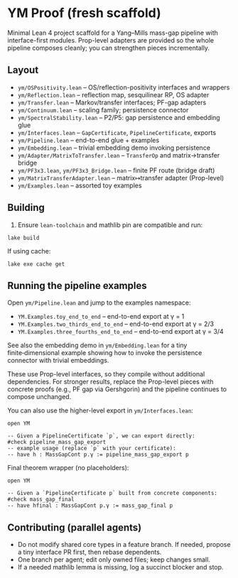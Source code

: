 # YM Proof (fresh scaffold)

Minimal Lean 4 project scaffold for a Yang–Mills mass-gap pipeline with
interface-first modules. Prop-level adapters are provided so the whole
pipeline composes cleanly; you can strengthen pieces incrementally.

## Layout

- `ym/OSPositivity.lean` – OS/reflection-positivity interfaces and wrappers
- `ym/Reflection.lean` – reflection map, sesquilinear RP, OS adapter
- `ym/Transfer.lean` – Markov/transfer interfaces; PF-gap adapters
- `ym/Continuum.lean` – scaling family; persistence connector
- `ym/SpectralStability.lean` – P2/P5: gap persistence and embedding glue
- `ym/Interfaces.lean` – `GapCertificate`, `PipelineCertificate`, exports
- `ym/Pipeline.lean` – end-to-end glue + examples
- `ym/Embedding.lean` – trivial embedding demo invoking persistence
- `ym/Adapter/MatrixToTransfer.lean` – `TransferOp` and matrix→transfer bridge
- `ym/PF3x3.lean`, `ym/PF3x3_Bridge.lean` – finite PF route (bridge draft)
- `ym/MatrixTransferAdapter.lean` – matrix↦transfer adapter (Prop-level)
- `ym/Examples.lean` – assorted toy examples

## Building

1) Ensure `lean-toolchain` and mathlib pin are compatible and run:
```
lake build
```
If using cache:
```
lake exe cache get
```

## Running the pipeline examples

Open `ym/Pipeline.lean` and jump to the examples namespace:

- `YM.Examples.toy_end_to_end` – end-to-end export at γ = 1
- `YM.Examples.two_thirds_end_to_end` – end-to-end export at γ = 2/3
 - `YM.Examples.three_fourths_end_to_end` – end-to-end export at γ = 3/4

See also the embedding demo in `ym/Embedding.lean` for a tiny finite‑dimensional
example showing how to invoke the persistence connector with trivial embeddings.

These use Prop-level interfaces, so they compile without additional
dependencies. For stronger results, replace the Prop-level pieces with
concrete proofs (e.g., PF gap via Gershgorin) and the pipeline continues
to compose unchanged.

You can also use the higher-level export in `ym/Interfaces.lean`:

```lean
open YM

-- Given a PipelineCertificate `p`, we can export directly:
#check pipeline_mass_gap_export
-- example usage (replace `p` with your certificate):
-- have h : MassGapCont p.γ := pipeline_mass_gap_export p
```

Final theorem wrapper (no placeholders):

```lean
open YM

-- Given a `PipelineCertificate p` built from concrete components:
#check mass_gap_final
-- have hfinal : MassGapCont p.γ := mass_gap_final p
```

## Contributing (parallel agents)

- Do not modify shared core types in a feature branch. If needed, propose a
  tiny interface PR first, then rebase dependents.
- One branch per agent; edit only owned files; keep changes small.
- If a needed mathlib lemma is missing, log a succinct blocker and stop.

